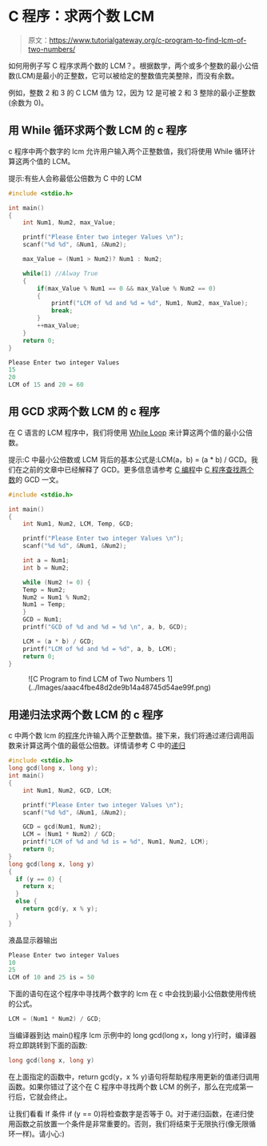 # C 程序：求两个数 LCM 

> 原文：<https://www.tutorialgateway.org/c-program-to-find-lcm-of-two-numbers/>

如何用例子写 C 程序求两个数的 LCM？。根据数学，两个或多个整数的最小公倍数(LCM)是最小的正整数，它可以被给定的整数值完美整除，而没有余数。

例如，整数 2 和 3 的 C LCM 值为 12，因为 12 是可被 2 和 3 整除的最小正整数(余数为 0)。

## 用 While 循环求两个数 LCM 的 c 程序

c 程序中两个数字的 lcm 允许用户输入两个正整数值，我们将使用 While 循环计算这两个值的 LCM。

提示:有些人会称最低公倍数为 C 中的 LCM

```c
#include <stdio.h>

int main()
{
    int Num1, Num2, max_Value;

    printf("Please Enter two integer Values \n");
    scanf("%d %d", &Num1, &Num2);

    max_Value = (Num1 > Num2)? Num1 : Num2;

    while(1) //Alway True
    {
    	if(max_Value % Num1 == 0 && max_Value % Num2 == 0) 
    	{
    		printf("LCM of %d and %d = %d", Num1, Num2, max_Value);
    		break;
		}
		++max_Value;
	}
    return 0;
}
```

```c
Please Enter two integer Values 
15
20
LCM of 15 and 20 = 60
```

## 用 GCD 求两个数 LCM 的 c 程序

在 C 语言的 LCM 程序中，我们将使用 [While Loop](https://www.tutorialgateway.org/while-loop-in-c/) 来计算这两个值的最小公倍数。

提示:C 中最小公倍数或 LCM 背后的基本公式是:LCM(a，b) = (a * b) / GCD。我们在之前的文章中已经解释了 GCD。更多信息请参考 [C 编程](https://www.tutorialgateway.org/c-programming/)中 [C 程序查找两个数](https://www.tutorialgateway.org/c-program-to-find-gcd-of-two-numbers/)的 GCD 一文。

```c
#include <stdio.h>

int main()
{
    int Num1, Num2, LCM, Temp, GCD;

    printf("Please Enter two integer Values \n");
    scanf("%d %d", &Num1, &Num2);

    int a = Num1;
    int b = Num2;

    while (Num2 != 0) {
 	Temp = Num2;
 	Num2 = Num1 % Num2;
 	Num1 = Temp;
    }
    GCD = Num1;
    printf("GCD of %d and %d = %d \n", a, b, GCD);

    LCM = (a * b) / GCD;
    printf("LCM of %d and %d = %d", a, b, LCM);
    return 0;
}
```

<figure class="wp-block-image">![C Program to find LCM of Two Numbers 1](../Images/aaac4fbe48d2de9b14a48745d54ae99f.png)</figure>

## 用递归法求两个数 LCM 的 c 程序

c 中两个数 lcm 的[程序](https://www.tutorialgateway.org/c-programming-examples/)允许输入两个正整数值。接下来，我们将通过递归调用函数来计算这两个值的最低公倍数。详情请参考 C 中的[递归](https://www.tutorialgateway.org/recursion-in-c/)

```c
#include <stdio.h>
long gcd(long x, long y);
int main()
{
    int Num1, Num2, GCD, LCM;

    printf("Please Enter two integer Values \n");
    scanf("%d %d", &Num1, &Num2);

    GCD = gcd(Num1, Num2);
    LCM = (Num1 * Num2) / GCD;
    printf("LCM of %d and %d is = %d", Num1, Num2, LCM);
    return 0;
}
long gcd(long x, long y) 
{
  if (y == 0) {
  	return x;
  }
  else {
    return gcd(y, x % y);
  }
}
```

液晶显示器输出

```c
Please Enter two integer Values 
10
25
LCM of 10 and 25 is = 50
```

下面的语句在这个程序中寻找两个数字的 lcm 在 c 中会找到最小公倍数使用传统的公式。

```c
LCM = (Num1 * Num2) / GCD;
```

当编译器到达 main()程序 lcm 示例中的 long gcd(long x，long y)行时，编译器将立即跳转到下面的函数:

```c
long gcd(long x, long y)
```

在上面指定的函数中，return gcd(y，x % y)语句将帮助程序用更新的值递归调用函数。如果你错过了这个在 C 程序中寻找两个数 LCM 的例子，那么在完成第一行后，它就会终止。

让我们看看 If 条件 if (y == 0)将检查数字是否等于 0。对于递归函数，在递归使用函数之前放置一个条件是非常重要的。否则，我们将结束于无限执行(像无限循环一样)。请小心:)